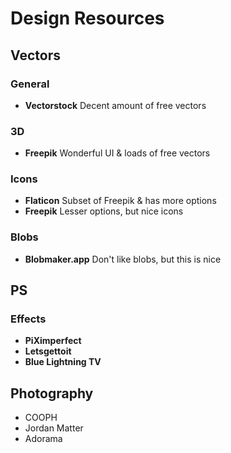 # Design Resources

## Vectors

### General
* **Vectorstock** 
Decent amount of free vectors
  
### 3D
* **Freepik** 
Wonderful UI & loads of free vectors
  
### Icons
* **Flaticon** 
Subset of Freepik & has more options 
* **Freepik** 
Lesser options, but nice icons
  
### Blobs
* **Blobmaker.app** 
Don't like blobs, but this is nice

## PS

  ### Effects 
* **PiXimperfect**
* **Letsgettoit**
* **Blue Lightning TV**


## Photography
  * COOPH
  * Jordan Matter
  * Adorama
  

